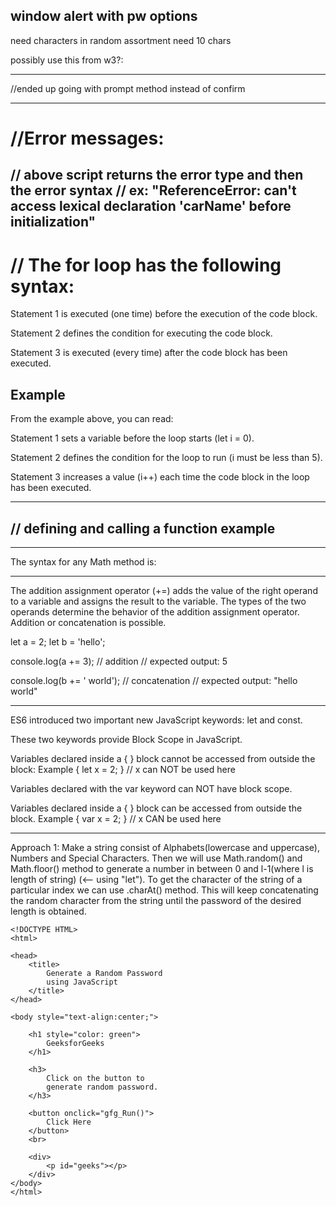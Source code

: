 ## window alert with pw options
<script>

</script>
need characters in random assortment
need 10 chars





possibly use this from w3?:
<script>
function func1(event) {
  alert("DIV 1");
  if (document.getElementById("check").checked) {
    event.stopPropagation();
  }
}

function func2() {
  alert("DIV 2");
}
</script>
-----------------------------------

//ended up going with prompt method instead of confirm
<script>
 //below link referenced for creating "prompt" (confirm() method)
 //https://www.w3schools.com/jsref/tryit.asp?filename=tryjsref_confirm3
 // would you like to include upper case
 // examples from W3:
  function myFunction() {
  let text = "Press a button!\nEither OK or Cancel.";
  if (confirm(text) == true) {
    text = "You pressed OK!";
  } else {
    text = "You canceled!";
  }
  document.getElementById("demo").innerHTML = text;
}

// vs 

function myFunction() {
  let text;
  if (confirm("Press a button!") == true) {
    text = "You pressed OK!";
  } else {
    text = "You canceled!";
  }
  document.getElementById("demo").innerHTML = text;
}
 // would you like to include lower case
 // would you like to include numbers
 // would you like to include special characters?

function pwCriteria() {
  var userChoice1 = window.confirm("Do you require your password to include Upper Case?\nOK for Yes, Cancel for No");
    if (confirm(userChoice1) == false) {
    window.alert("You have canceled password generation.")
   }
   else (confirm(userChoice1) == true) {
  var userChoice2 = window.confirm("Do you require your password to include lower case?\nOK for Yes, Cancel for No"); 
    if (confirm(userChoice2) ==)
   }
}
</script>
-------------------------------------------
# //Error messages:
<script>
  catch(err) {
  document.getElementById("demo").innerHTML = err;
}
</script>
// above script returns the error type and then the error syntax 
// ex: "ReferenceError: can't access lexical declaration 'carName' before initialization"
-----------------------------------------------------------

# // The for loop has the following syntax:

<script>
for (statement 1; statement 2; statement 3) {
  // code block to be executed
}
</script>

Statement 1 is executed (one time) before the execution of the code block.

Statement 2 defines the condition for executing the code block.

Statement 3 is executed (every time) after the code block has been executed.

## Example
<script>
let text = "";

for (let i = 0; i < 5; i++) {
  text += "The number is " + i + "<br>";
}

document.getElementById("demo").innerHTML = text;
</script>

From the example above, you can read:

Statement 1 sets a variable before the loop starts (let i = 0).

Statement 2 defines the condition for the loop to run (i must be less than 5).

Statement 3 increases a value (i++) each time the code block in the loop has been executed.


-----------------------------------------------------------


## // defining and calling a function example
<script>
var x = myFunction(4, 3);
document.getElementById("demo").innerHTML = x;

function myFunction(a, b) {
  return a * b;
}
</script>
-----------------------------------------------------------

The syntax for any Math method is: 
<script>
Math.method(number)
</script>
-----------------------------------------------------------

The addition assignment operator (+=) adds the value of the right operand to a variable and assigns the result to the variable. The types of the two operands determine the behavior of the addition assignment operator. Addition or concatenation is possible. 

let a = 2;
let b = 'hello';

console.log(a += 3); // addition
// expected output: 5

console.log(b += ' world'); // concatenation
// expected output: "hello world"

-----------------------------------------------------------
ES6 introduced two important new JavaScript keywords: let and const.

These two keywords provide Block Scope in JavaScript.

Variables declared inside a { } block cannot be accessed from outside the block:
Example
{
  let x = 2;
}
// x can NOT be used here

Variables declared with the var keyword can NOT have block scope.

Variables declared inside a { } block can be accessed from outside the block.
Example
{
  var x = 2;
}
// x CAN be used here

-----------------------------------------------------------

Approach 1: Make a string consist of Alphabets(lowercase and uppercase), Numbers and Special Characters. 
Then we will use Math.random() and Math.floor() method to generate a number in between 0 and l-1(where l is length of 
string) (<-- using "let"). To get the character of the string of a particular index we can use .charAt() method. This will keep 
concatenating the random character from the string until the password of the desired length is obtained.

```
<!DOCTYPE HTML> 
<html>

<head>
	<title>
		Generate a Random Password
		using JavaScript
	</title>
</head>

<body style="text-align:center;">
	
	<h1 style="color: green">
		GeeksforGeeks
	</h1>
	
	<h3>
		Click on the button to
		generate random password.
	</h3>
	
	<button onclick="gfg_Run()">
		Click Here
	</button>
	<br>
	
	<div>
		<p id="geeks"></p>
	</div> 
</body>
</html>
```
	
<script>
		var blue42 = document.getElementById("pwgen");

		/* Function to generate combination of password */
		function generatePassword() {
			var password = '';
			var string = 'ABCDEFGHIJKLMNOPQRSTUVWXYZ' +
					'abcdefghijklmnopqrstuvwxyz0123456789@#$';
          var password = '';
  var string = 'ABCDEFGHIJKLMNOPQRSTUVWXYZ1234567890!@#$%^&*()-=' +
                'abcdefghijklmnopqrstuvwxyz0123456789!@#$%^&*()-_=';
   //following is a loop - instead of typing:
    //password += string[1]
    //password += string[2]
    //password += string[3]
    //password += string[4]
    //password += string[5]
    //password += string[6]
    //password += string[7]
    //password += string[8] ?? idk something like above
    // "<=" is less than or equal to
    // so generated PW will be LTOET 8 characters (?)
  for (let i = 1; i <= 8; i++) {
    // Math.floor used below to generate integer, as random will generate a decimal
    var char = Math.floor(Math.random()
                  * string.length + 1);
    password += string.charAt(char)
  }
			
      return password;
	}

		function gfg_Run() {
			blue42.innerHTML = generateP();
	}
</script>
</body>
</html>
